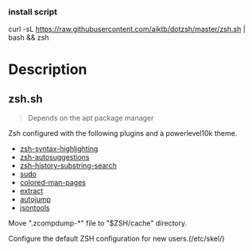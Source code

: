 ### install script
curl -sL https://raw.githubusercontent.com/aiktb/dotzsh/master/zsh.sh | bash && zsh
# Description

## zsh.sh
> Depends on the apt package manager

Zsh configured with the following plugins and a powerlevel10k theme.

- [zsh-syntax-highlighting](https://github.com/zsh-users/zsh-syntax-highlighting)
- [zsh-autosuggestions](https://github.com/zsh-users/zsh-autosuggestions)
- [zsh-history-substring-search](https://github.com/zsh-users/zsh-history-substring-search)
- [sudo](https://github.com/ohmyzsh/ohmyzsh/tree/master/plugins/sudo)
- [colored-man-pages](https://github.com/ohmyzsh/ohmyzsh/tree/master/plugins/colored-man-pages)
- [extract](https://github.com/le0me55i/zsh-extract)
- [autojump](https://github.com/wting/autojump)
- [jsontools](https://github.com/ohmyzsh/ohmyzsh/tree/master/plugins/jsontools)

Move ".zcompdump-*" file to "$ZSH/cache" directory.

Configure the default ZSH configuration for new users.(/etc/skel/)

